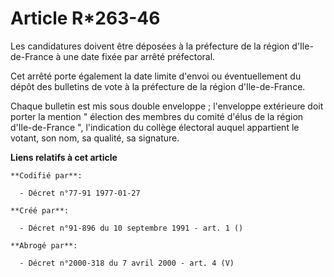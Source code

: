 # Article R*263-46

Les candidatures doivent être déposées à la préfecture de la région d'Ile-de-France à une date fixée par arrêté préfectoral.

Cet arrêté porte également la date limite d'envoi ou éventuellement du dépôt des bulletins de vote à la préfecture de la
région d'Ile-de-France.

Chaque bulletin est mis sous double enveloppe ; l'enveloppe extérieure doit porter la mention " élection des membres du
comité d'élus de la région d'Ile-de-France ", l'indication du collège électoral auquel appartient le votant, son nom, sa
qualité, sa signature.

**Liens relatifs à cet article**

	**Codifié par**:

	  - Décret n°77-91 1977-01-27

	**Créé par**:

	  - Décret n°91-896 du 10 septembre 1991 - art. 1 ()

	**Abrogé par**:

	  - Décret n°2000-318 du 7 avril 2000 - art. 4 (V)
